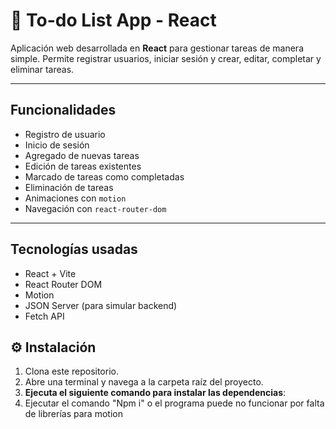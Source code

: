 # 📝 To-do List App - React

Aplicación web desarrollada en **React** para gestionar tareas de manera simple. Permite registrar usuarios, iniciar sesión y crear, editar, completar y eliminar tareas.

---

##  Funcionalidades

- Registro de usuario
- Inicio de sesión
- Agregado de nuevas tareas
- Edición de tareas existentes
- Marcado de tareas como completadas
- Eliminación de tareas
- Animaciones con `motion`
- Navegación con `react-router-dom`

---

##  Tecnologías usadas

- React + Vite
- React Router DOM
- Motion
- JSON Server (para simular backend)
- Fetch API

## ⚙️ Instalación

1. Clona este repositorio.
2. Abre una terminal y navega a la carpeta raíz del proyecto.
3. **Ejecuta el siguiente comando para instalar las dependencias**:
4. Ejecutar el comando "Npm i" o el programa puede no funcionar por falta de librerías para motion
